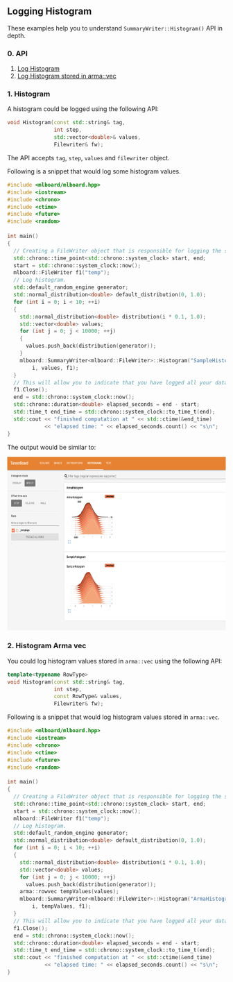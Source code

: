 ## Logging Histogram

These examples help you to understand `SummaryWriter::Histogram()` API in depth.

### 0. API 

  1. [Log Histogram](#1-histogram)
  2. [Log Histogram stored in arma::vec](#2-histogram-arma-vec)

### 1. Histogram

A histogram could be logged using the following API:

```cpp
void Histogram(const std::string& tag,
               int step,
               std::vector<double>& values,
               Filewriter& fw);
```
The API accepts `tag`, `step`, `values` and `filewriter` object.

Following is a snippet that would log some histogram values.

```cpp
#include <mlboard/mlboard.hpp>
#include <iostream>
#include <chrono> 
#include <ctime> 
#include <future>
#include <random>

int main()
{
  // Creating a FileWriter object that is responsible for logging the summary.
  std::chrono::time_point<std::chrono::system_clock> start, end; 
  start = std::chrono::system_clock::now(); 
  mlboard::FileWriter f1("temp");
  // Log histogram.
  std::default_random_engine generator;
  std::normal_distribution<double> default_distribution(0, 1.0);
  for (int i = 0; i < 10; ++i)
  {
    std::normal_distribution<double> distribution(i * 0.1, 1.0);
    std::vector<double> values;
    for (int j = 0; j < 10000; ++j)
    {
      values.push_back(distribution(generator));
    }
    mlboard::SummaryWriter<mlboard::FileWriter>::Histogram("SampleHistogram",
        i, values, f1);
  }
  // This will allow you to indicate that you have logged all your data.
  f1.Close();
  end = std::chrono::system_clock::now(); 
  std::chrono::duration<double> elapsed_seconds = end - start; 
  std::time_t end_time = std::chrono::system_clock::to_time_t(end); 
  std::cout << "finished computation at " << std::ctime(&end_time) 
            << "elapsed time: " << elapsed_seconds.count() << "s\n"; 
}
```

The output would be similar to:

<p>
<img src = "assets/histogram.jpg" width = "800" height = "400"/>
</p>

### 2. Histogram Arma vec

You could log histogram values stored in `arma::vec` using the following API:

```cpp
template<typename RowType>
void Histogram(const std::string& tag,
               int step,
               const RowType& values,
               Filewriter& fw);
```
Following is a snippet that would log histogram values stored in `arma::vec`.

```cpp
#include <mlboard/mlboard.hpp>
#include <iostream>
#include <chrono> 
#include <ctime> 
#include <future>
#include <random>

int main()
{
  // Creating a FileWriter object that is responsible for logging the summary.
  std::chrono::time_point<std::chrono::system_clock> start, end; 
  start = std::chrono::system_clock::now(); 
  mlboard::FileWriter f1("temp");
  // Log histogram.
  std::default_random_engine generator;
  std::normal_distribution<double> default_distribution(0, 1.0);
  for (int i = 0; i < 10; ++i)
  {
    std::normal_distribution<double> distribution(i * 0.1, 1.0);
    std::vector<double> values;
    for (int j = 0; j < 10000; ++j)
      values.push_back(distribution(generator));
    arma::rowvec tempValues(values);
    mlboard::SummaryWriter<mlboard::FileWriter>::Histogram("ArmaHistogram",
        i, tempValues, f1);
  }
  // This will allow you to indicate that you have logged all your data.
  f1.Close();
  end = std::chrono::system_clock::now(); 
  std::chrono::duration<double> elapsed_seconds = end - start; 
  std::time_t end_time = std::chrono::system_clock::to_time_t(end); 
  std::cout << "finished computation at " << std::ctime(&end_time) 
            << "elapsed time: " << elapsed_seconds.count() << "s\n"; 
}
```
